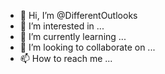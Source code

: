 - 👋 Hi, I’m @DifferentOutlooks
- 👀 I’m interested in ...
- 🌱 I’m currently learning ...
- 💞️ I’m looking to collaborate on ...
- 📫 How to reach me ...

<!---
DifferentOutlooks/DifferentOutlooks is a ✨ special ✨ repository because its `README.md` (this file) appears on your GitHub profile.
You can click the Preview link to take a look at your changes.
--->
